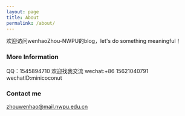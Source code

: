 ```yaml
---
layout: page
title: About
permalink: /about/
---
```


欢迎访问wenhaoZhou-NWPU的blog，let's do something meaningful！

### More Information

QQ：1545894710 欢迎找我交流
wechat:+86 15621040791 wechatID:minicoconut

### Contact me

[zhouwenhao@mail.nwpu.edu.cn](mailto:email@domain.com)

